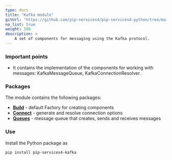 ```yaml
---
type: docs
title: "Kafka module"
gitUrl: "https://github.com/pip-services4/pip-services4-python/tree/main/pip-services4-kafka-python"
no_list: true
weight: 500
description: > 
    A set of components for messaging using the Kafka protocol.
---
```


### Important points
* It contains the implementation of the components for working with messages: KafkaMessageQueue, KafkaConnectionResolver.

### Packages

The module contains the following packages:
- [**Build**](build) - default Factory for creating components
- [**Connect**](connect) - generate and resolve connection options
- [**Queues**](queues) - message queue that creates, sends and receives messages


### Use

Install the Python package as
```bash
pip install pip-services4-kafka
```

